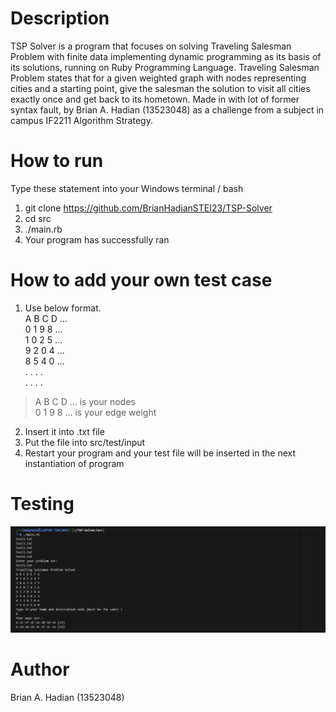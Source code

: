 # Description
TSP Solver is a program that focuses on solving Traveling Salesman Problem with finite data
implementing dynamic programming as its basis of its solutions, running on Ruby Programming Language. Traveling Salesman Problem
states that for a given weighted graph with nodes representing cities and a starting point, give the salesman
the solution to visit all cities exactly once and get back to its hometown. Made in with lot of former syntax fault,
by Brian A. Hadian (13523048) as a challenge from a subject in campus IF2211 Algorithm Strategy. 

# How to run
Type these statement into your Windows terminal / bash
1. git clone https://github.com/BrianHadianSTEI23/TSP-Solver
2. cd src
3. ./main.rb
4. Your program has successfully ran

# How to add your own test case
1. Use below format.  
A B C D ...  
0 1 9 8 ...  
1 0 2 5 ...  
9 2 0 4 ...  
8 5 4 0 ...  
. . . .  
. . . .  
> A B C D ... is your nodes  
> 0 1 9 8 ... is your edge weight
2. Insert it into .txt file
3. Put the file into src/test/input
4. Restart your program and your test file will be inserted in the next instantiation of program  

# Testing
![test5](image.png)

# Author
Brian A. Hadian (13523048)